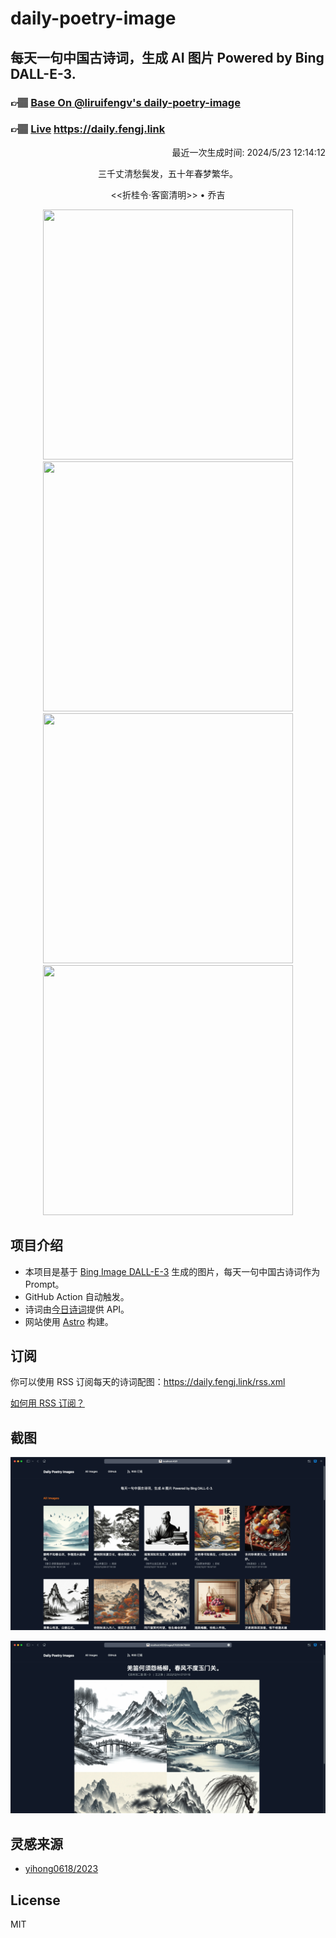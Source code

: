 
# daily-poetry-image

## 每天一句中国古诗词，生成 AI 图片 Powered by Bing DALL-E-3.

### 👉🏽 [Base On @liruifengv's daily-poetry-image](https://github.com/liruifengv/daily-poetry-image)

### 👉🏽 [Live](https://daily.fengj.link) https://daily.fengj.link

<p align="right">
  最近一次生成时间: 2024/5/23 12:14:12
</p>
<p align="center">
三千丈清愁鬓发，五十年春梦繁华。
</p>
<p align="center">
<<折桂令·客窗清明>> • 乔吉
</p>
<p align="center">
<img src="https://tse3.mm.bing.net/th/id/OIG1.UASXOLp_d8.OT_.B_9xa" height="400" width="400" />
<img src="https://tse3.mm.bing.net/th/id/OIG1.EpukMo.LGxkT3tsPPBx5" height="400" width="400" />
<img src="https://tse4.mm.bing.net/th/id/OIG1.it.7P9dA2RU06rJf17Yo" height="400" width="400" />
<img src="https://tse2.mm.bing.net/th/id/OIG1.S0NVW7lRdP0UC1syyrsM" height="400" width="400" />
</p>

## 项目介绍

-   本项目是基于 [Bing Image DALL-E-3](https://www.bing.com/images/create) 生成的图片，每天一句中国古诗词作为 Prompt。
-   GitHub Action 自动触发。
-   诗词由[今日诗词](https://www.jinrishici.com/)提供 API。
-   网站使用 [Astro](https://astro.build) 构建。

## 订阅

你可以使用 RSS 订阅每天的诗词配图：https://daily.fengj.link/rss.xml

[如何用 RSS 订阅？](https://zhuanlan.zhihu.com/p/55026716)

## 截图

![图片列表](./screenshots/Snipaste_2023-12-28_21-00-26.png)

![图片详情](./screenshots/Snipaste_2023-12-28_21-00-53.png)

## 灵感来源

-   [yihong0618/2023](https://github.com/yihong0618/2023)

## License

MIT
